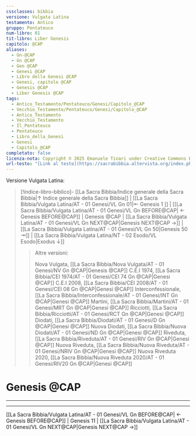 ```yaml
---
cssclasses: bibbia
versione: Vulgata Latina
testamento: Antico
gruppo: Pentateuco
num-libro: 01
tit-libro: Liber Genesis
capitolo: @CAP
aliases:
  - Gn-@CAP
  - Gn @CAP
  - Gen @CAP
  - Genesi @CAP
  - Libro della Genesi @CAP
  - Genesi, capitolo @CAP
  - Genesis @CAP
  - Liber Genesis @CAP
tags:
  - Antico_Testamento/Pentateuco/Genesi/Capitolo_@CAP
  - Vecchio_Testamento/Pentateuco/Genesi/Capitolo_@CAP
  - Antico_Testamento
  - Vecchio_Testamento
  - Il_Pentateuco
  - Pentateuco
  - Libro_della_Genesi
  - Genesi
  - Capitolo_@CAP
completato: false
licenza-nota: Copyright © 2025 Emanuele Tinari under Creative Commons BY-NC-SA 4.0 https://creativecommons.org/licenses/by-nc-sa/4.0/
url-testo: "[Link al testo](https://sacrabibbia.altervista.org/index.php/bibbia/lettura//r/la/vulgata/genesis/1/@CAP)"
---
```

Versione Vulgata Latina:
> [!indice-libro-biblico]- [[La Sacra Bibbia/Indice generale della Sacra Bibbia|↑ Indice generale della Sacra Bibbia]] | [[La Sacra Bibbia/Vulgata Latina/AT - 01 Genesi/VL Gn 01|⇤ Genesis 1 ]] | [[La Sacra Bibbia/Vulgata Latina/AT - 01 Genesi/VL Gn BEFORE@CAP| ← Genesis BEFORE@CAP]] <span class="bianco">| Genesis @CAP |</span> [[La Sacra Bibbia/Vulgata Latina/AT - 01 Genesi/VL Gn NEXT@CAP|Genesis NEXT@CAP →]] | [[La Sacra Bibbia/Vulgata Latina/AT - 01 Genesi/VL Gn 50|Genesis 50 ⇥]] | [[La Sacra Bibbia/Vulgata Latina/NT - 02 Esodo/VL Esodo|Exodus ↓]]
>> <span class="verde">Altre versioni:</span>
>>
>> Nova Vulgata, [[La Sacra Bibbia/Nova Vulgata/AT - 01 Genesi/NV Gn @CAP|Genesis @CAP]]
>> C.E.I 1974, [[La Sacra Bibbia/CEI 1974/AT - 01 Genesi/CEI 74 Gn @CAP|Genesi @CAP]]
>> C.E.I 2008, [[La Sacra Bibbia/CEI 2008/AT - 01 Genesi/CEI 08 Gn @CAP|Genesi @CAP]]
>> Interconfessionale, [[La Sacra Bibbia/Interconfessionale/AT - 01 Genesi/INT Gn @CAP|Genesi @CAP]]
>> Martini, [[La Sacra Bibbia/Martini/AT - 01 Genesi/MRT Gn @CAP|Genesi @CAP]]
>> Ricciotti, [[La Sacra Bibbia/Ricciotti/AT - 01 Genesi/RCT Gn @CAP|Genesi @CAP]]
>> Diodati, [[La Sacra Bibbia/Diodati/AT - 01 Genesi/D Gn @CAP|Genesi @CAP]]
>> Nuova Diodati, [[La Sacra Bibbia/Nuova Diodati/AT - 01 Genesi/ND Gn @CAP|Genesi @CAP]]
>> Riveduta, [[La Sacra Bibbia/Riveduta/AT - 01 Genesi/RIV Gn @CAP|Genesi @CAP]]
>> Nuova Riveduta, [[La Sacra Bibbia/Nuova Riveduta/AT - 01 Genesi/NRIV Gn @CAP|Genesi @CAP]]
>> Nuova Riveduta 2020, [[La Sacra Bibbia/Nuova Riveduta 2020/AT - 01 Genesi/RIV20 Gn @CAP|Genesi @CAP]]

# Genesis @CAP
***

***
[[La Sacra Bibbia/Vulgata Latina/AT - 01 Genesi/VL Gn BEFORE@CAP| ← Genesis BEFORE@CAP]] <span class="bianco">| Genesis 11 |</span> [[La Sacra Bibbia/Vulgata Latina/AT - 01 Genesi/VL Gn NEXT@CAP|Genesis NEXT@CAP →]]